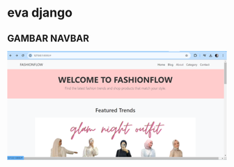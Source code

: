 # eva django 

## GAMBAR NAVBAR
![Gambar](https://github.com/evaaaanwarr/django-Eva/blob/main/ss%20web%20blog/navbar.png)
